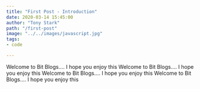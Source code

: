 ```yaml
---
title: "First Post - Introduction"
date: 2020-03-14 15:45:00
author: "Tony Stark"
path: "/first-post"
image: "../../images/javascript.jpg"
tags: 
- code

---
```


Welcome to Bit Blogs.... I hope you enjoy this
Welcome to Bit Blogs.... I hope you enjoy this
Welcome to Bit Blogs.... I hope you enjoy this
Welcome to Bit Blogs.... I hope you enjoy this
